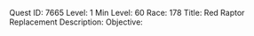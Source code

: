 Quest ID: 7665
Level: 1
Min Level: 60
Race: 178
Title: Red Raptor Replacement
Description: 
Objective: 
